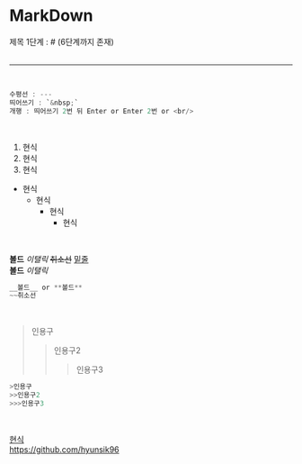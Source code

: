 # MarkDown
제목 1단계 : # (6단계까지 존재)  
<br/>

---
<br/>

```c
수평선 : ---
띄어쓰기 : `&nbsp;`  
개행 : 띄어쓰기 2번 뒤 Enter or Enter 2번 or <br/>
```
<br/>

1. 현식
2. 현식
3. 현식

+ 현식
  - 현식
    * 현식
      + 현식
<br/>

__볼드__ _이탤릭_ ~~취소선~~ <u>밑줄</u>  
**볼드** *이탤릭*  
```c
__볼드__ or **볼드**
~~취소선
```
<br/>

>인용구
>>인용구2
>>>인용구3

```c
>인용구
>>인용구2
>>>인용구3
```
</br>


[현식](../README.md)  
<https://github.com/hyunsik96>  

